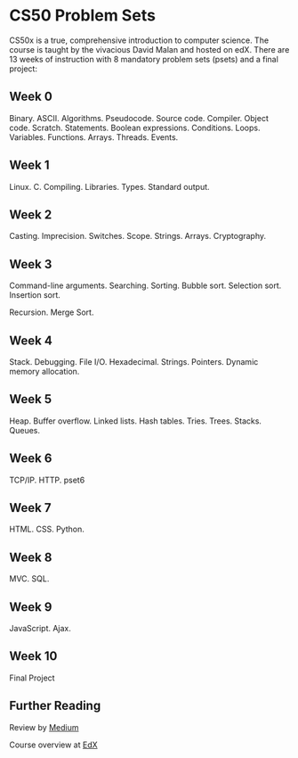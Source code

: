 # CS50 Problem Sets

CS50x is a true, comprehensive introduction to computer science. The course is taught by the vivacious David Malan and hosted on edX. There are 13 weeks of instruction with 8 mandatory problem sets (psets) and a final project:

## Week 0

Binary. ASCII. Algorithms. Pseudocode. Source code. Compiler. Object code. Scratch. Statements. Boolean expressions. Conditions. Loops. Variables. Functions. Arrays. Threads. Events.

## Week 1

Linux. C. Compiling. Libraries. Types. Standard output.

## Week 2

Casting. Imprecision. Switches. Scope. Strings. Arrays. Cryptography.

## Week 3

Command-line arguments. Searching. Sorting. Bubble sort. Selection sort. Insertion sort. 

Recursion. Merge Sort.

## Week 4

Stack. Debugging. File I/O. Hexadecimal. Strings. Pointers. Dynamic memory allocation. 


## Week 5

Heap. Buffer overflow. Linked lists. Hash tables. Tries. Trees. Stacks. Queues. 

## Week 6

TCP/IP. HTTP. pset6

## Week 7

HTML. CSS. Python.

## Week 8

MVC. SQL.

## Week 9

JavaScript. Ajax. 

## Week 10

Final Project


## Further Reading

Review by [Medium](https://medium.com/@davidventuri/review-harvard-cs50-introduction-to-computer-science-75405e684a61)

Course overview at [EdX](https://www.edx.org/course/cs50s-introduction-to-computer-science)